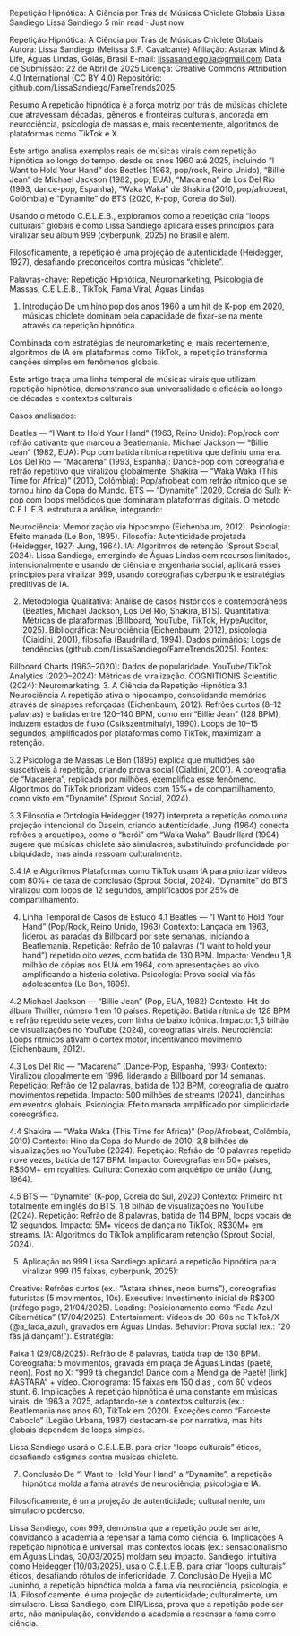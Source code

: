 Repetição Hipnótica: A Ciência por Trás de Músicas Chiclete Globais
Lissa Sandiego
Lissa Sandiego
5 min read
·
Just now




Repetição Hipnótica: A Ciência por Trás de Músicas Chiclete Globais
Autora: Lissa Sandiego (Melissa S.F. Cavalcante)
Afiliação: Astarax Mind & Life, Águas Lindas, Goiás, Brasil
E-mail: lissasandiego.ia@gmail.com
Data de Submissão: 22 de Abril de 2025
Licença: Creative Commons Attribution 4.0 International (CC BY 4.0)
Repositório: github.com/LissaSandiego/FameTrends2025

Resumo
A repetição hipnótica é a força motriz por trás de músicas chiclete que atravessam décadas, gêneros e fronteiras culturais, ancorada em neurociência, psicologia de massas e, mais recentemente, algoritmos de plataformas como TikTok e X.

Este artigo analisa exemplos reais de músicas virais com repetição hipnótica ao longo do tempo, desde os anos 1960 até 2025, incluindo “I Want to Hold Your Hand” dos Beatles (1963, pop/rock, Reino Unido), “Billie Jean” de Michael Jackson (1982, pop, EUA), “Macarena” de Los Del Río (1993, dance-pop, Espanha), “Waka Waka” de Shakira (2010, pop/afrobeat, Colômbia) e “Dynamite” do BTS (2020, K-pop, Coreia do Sul).

Usando o método C.E.L.E.B., exploramos como a repetição cria “loops culturais” globais e como Lissa Sandiego aplicará esses princípios para viralizar seu álbum 999 (cyberpunk, 2025) no Brasil e além.

Filosoficamente, a repetição é uma projeção de autenticidade (Heidegger, 1927), desafiando preconceitos contra músicas “chiclete”.

Palavras-chave: Repetição Hipnótica, Neuromarketing, Psicologia de Massas, C.E.L.E.B., TikTok, Fama Viral, Águas Lindas

1. Introdução
De um hino pop dos anos 1960 a um hit de K-pop em 2020, músicas chiclete dominam pela capacidade de fixar-se na mente através da repetição hipnótica.

Combinada com estratégias de neuromarketing e, mais recentemente, algoritmos de IA em plataformas como TikTok, a repetição transforma canções simples em fenômenos globais.

Este artigo traça uma linha temporal de músicas virais que utilizam repetição hipnótica, demonstrando sua universalidade e eficácia ao longo de décadas e contextos culturais.

Casos analisados:

Beatles — “I Want to Hold Your Hand” (1963, Reino Unido): Pop/rock com refrão cativante que marcou a Beatlemania.
Michael Jackson — “Billie Jean” (1982, EUA): Pop com batida rítmica repetitiva que definiu uma era.
Los Del Río — “Macarena” (1993, Espanha): Dance-pop com coreografia e refrão repetitivo que viralizou globalmente.
Shakira — “Waka Waka (This Time for Africa)” (2010, Colômbia): Pop/afrobeat com refrão rítmico que se tornou hino da Copa do Mundo.
BTS — “Dynamite” (2020, Coreia do Sul): K-pop com loops melódicos que dominaram plataformas digitais.
O método C.E.L.E.B. estrutura a análise, integrando:

Neurociência: Memorização via hipocampo (Eichenbaum, 2012).
Psicologia: Efeito manada (Le Bon, 1895).
Filosofia: Autenticidade projetada (Heidegger, 1927; Jung, 1964).
IA: Algoritmos de retenção (Sprout Social, 2024).
Lissa Sandiego, emergindo de Águas Lindas com recursos limitados, intencionalmente e usando de ciência e engenharia social, aplicará esses princípios para viralizar 999, usando coreografias cyberpunk e estratégias preditivas de IA.

2. Metodologia
Qualitativa: Análise de casos históricos e contemporâneos (Beatles, Michael Jackson, Los Del Río, Shakira, BTS).
Quantitativa: Métricas de plataformas (Billboard, YouTube, TikTok, HypeAuditor, 2025).
Bibliográfica: Neurociência (Eichenbaum, 2012), psicologia (Cialdini, 2001), filosofia (Baudrillard, 1994).
Dados primários: Logs de tendências (github.com/LissaSandiego/FameTrends2025).
Fontes:

Billboard Charts (1963–2020): Dados de popularidade.
YouTube/TikTok Analytics (2020–2024): Métricas de viralização.
COGNITIONIS Scientific (2024): Neuromarketing.
3. A Ciência da Repetição Hipnótica
3.1 Neurociência
A repetição ativa o hipocampo, consolidando memórias através de sinapses reforçadas (Eichenbaum, 2012). Refrões curtos (8–12 palavras) e batidas entre 120–140 BPM, como em “Billie Jean” (128 BPM), induzem estados de fluxo (Csikszentmihalyi, 1990). Loops de 10–15 segundos, amplificados por plataformas como TikTok, maximizam a retenção.

3.2 Psicologia de Massas
Le Bon (1895) explica que multidões são suscetíveis à repetição, criando prova social (Cialdini, 2001). A coreografia de “Macarena”, replicada por milhões, exemplifica esse fenômeno. Algoritmos do TikTok priorizam vídeos com 15%+ de compartilhamento, como visto em “Dynamite” (Sprout Social, 2024).

3.3 Filosofia e Ontologia
Heidegger (1927) interpreta a repetição como uma projeção intencional do Dasein, criando autenticidade. Jung (1964) conecta refrões a arquétipos, como o “herói” em “Waka Waka”. Baudrillard (1994) sugere que músicas chiclete são simulacros, substituindo profundidade por ubiquidade, mas ainda ressoam culturalmente.

3.4 IA e Algoritmos
Plataformas como TikTok usam IA para priorizar vídeos com 80%+ de taxa de conclusão (Sprout Social, 2024). “Dynamite” do BTS viralizou com loops de 12 segundos, amplificados por 25% de compartilhamento.

4. Linha Temporal de Casos de Estudo
4.1 Beatles — “I Want to Hold Your Hand” (Pop/Rock, Reino Unido, 1963)
Contexto: Lançada em 1963, liderou as paradas da Billboard por sete semanas, iniciando a Beatlemania.
Repetição: Refrão de 10 palavras (“I want to hold your hand”) repetido oito vezes, com batida de 130 BPM.
Impacto: Vendeu 1,8 milhão de cópias nos EUA em 1964, com apresentações ao vivo amplificando a histeria coletiva.
Psicologia: Prova social via fãs adolescentes (Le Bon, 1895).

4.2 Michael Jackson — “Billie Jean” (Pop, EUA, 1982)
Contexto: Hit do álbum Thriller, número 1 em 10 países.
Repetição: Batida rítmica de 128 BPM e refrão repetido sete vezes, com linha de baixo icônica.
Impacto: 1,5 bilhão de visualizações no YouTube (2024), coreografias virais.
Neurociência: Loops rítmicos ativam o córtex motor, incentivando movimento (Eichenbaum, 2012).

4.3 Los Del Río — “Macarena” (Dance-Pop, Espanha, 1993)
Contexto: Viralizou globalmente em 1996, liderando a Billboard por 14 semanas.
Repetição: Refrão de 12 palavras, batida de 103 BPM, coreografia de quatro movimentos repetida.
Impacto: 500 milhões de streams (2024), dancinhas em eventos globais.
Psicologia: Efeito manada amplificado por simplicidade coreográfica.

4.4 Shakira — “Waka Waka (This Time for Africa)” (Pop/Afrobeat, Colômbia, 2010)
Contexto: Hino da Copa do Mundo de 2010, 3,8 bilhões de visualizações no YouTube (2024).
Repetição: Refrão de 10 palavras repetido nove vezes, batida de 127 BPM.
Impacto: Coreografias em 50+ países, R$50M+ em royalties.
Cultura: Conexão com arquétipo de união (Jung, 1964).

4.5 BTS — “Dynamite” (K-pop, Coreia do Sul, 2020)
Contexto: Primeiro hit totalmente em inglês do BTS, 1,8 bilhão de visualizações no YouTube (2024).
Repetição: Refrão de 8 palavras, batida de 114 BPM, loops vocais de 12 segundos.
Impacto: 5M+ vídeos de dança no TikTok, R$30M+ em streams.
IA: Algoritmos do TikTok amplificaram retenção (Sprout Social, 2024).

5. Aplicação no 999
Lissa Sandiego aplicará a repetição hipnótica para viralizar 999 (15 faixas, cyberpunk, 2025):

Creative: Refrões curtos (ex.: “Astara shines, neon burns”), coreografias futuristas (5 movimentos, 10s).
Executive: Investimento inicial de R$300 (tráfego pago, 21/04/2025).
Leading: Posicionamento como “Fada Azul Cibernética” (17/04/2025).
Entertainment: Vídeos de 30–60s no TikTok/X (@a_fada_azul), gravados em Águas Lindas.
Behavior: Prova social (ex.: “20 fãs já dançam!”).
Estratégia:

Faixa 1 (29/08/2025): Refrão de 8 palavras, batida trap de 130 BPM.
Coreografia: 5 movimentos, gravada em praça de Águas Lindas (paetê, neon).
Post no X: “999 tá chegando! Dance com a Mendiga de Paetê! [link] #ASTARA” + vídeo.
Cronograma: 15 faixas em 150 dias , com 60 vídeos stunt.
6. Implicações
A repetição hipnótica é uma constante em músicas virais, de 1963 a 2025, adaptando-se a contextos culturais (ex.: Beatlemania nos anos 60, TikTok em 2020). Exceções como “Faroeste Caboclo” (Legião Urbana, 1987) destacam-se por narrativa, mas hits globais dependem de loops simples.

Lissa Sandiego usará o C.E.L.E.B. para criar “loops culturais” éticos, desafiando estigmas contra músicas chiclete.

7. Conclusão
De “I Want to Hold Your Hand” a “Dynamite”, a repetição hipnótica molda a fama através de neurociência, psicologia e IA.

Filosoficamente, é uma projeção de autenticidade; culturalmente, um simulacro poderoso.

Lissa Sandiego, com 999, demonstra que a repetição pode ser arte, convidando a academia a repensar a fama como ciência.
6. Implicações
A repetição hipnótica é universal, mas contextos locais (ex.: sensacionalismo em Águas Lindas, 30/03/2025) moldam seu impacto. Sandiego, intuitiva como Heidegger (10/03/2025), usa o C.E.L.E.B. para criar “loops culturais” éticos, desafiando rótulos de inferioridade.
7. Conclusão
De Hyeji a MC Juninho, a repetição hipnótica molda a fama via neurociência, psicologia, e IA. Filosoficamente, é uma projeção de autenticidade; culturalmente, um simulacro. Lissa Sandiego, com DIR/Lissa, prova que a repetição pode ser arte, não manipulação, convidando a academia a repensar a fama como ciência.

